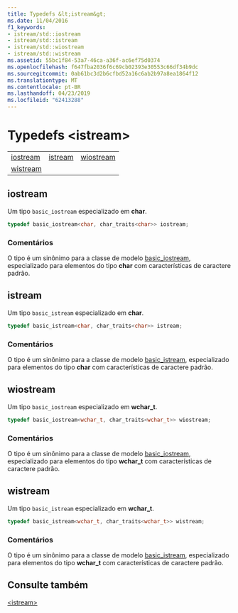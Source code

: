 ```yaml
---
title: Typedefs &lt;istream&gt;
ms.date: 11/04/2016
f1_keywords:
- istream/std::iostream
- istream/std::istream
- istream/std::wiostream
- istream/std::wistream
ms.assetid: 55bc1f84-53a7-46ca-a36f-ac6ef75d0374
ms.openlocfilehash: f647fba2036f6c69cb02393e30553c66df34b9dc
ms.sourcegitcommit: 0ab61bc3d2b6cfbd52a16c6ab2b97a8ea1864f12
ms.translationtype: MT
ms.contentlocale: pt-BR
ms.lasthandoff: 04/23/2019
ms.locfileid: "62413288"
---
```

# <a name="ltistreamgt-typedefs"></a>Typedefs &lt;istream&gt;

||||
|-|-|-|
|[iostream](#iostream)|[istream](#istream)|[wiostream](#wiostream)|
|[wistream](#wistream)|

## <a name="iostream"></a>  iostream

Um tipo `basic_iostream` especializado em **char**.

```cpp
typedef basic_iostream<char, char_traits<char>> iostream;
```

### <a name="remarks"></a>Comentários

O tipo é um sinônimo para a classe de modelo [basic_iostream](../standard-library/basic-iostream-class.md), especializado para elementos do tipo **char** com características de caractere padrão.

## <a name="istream"></a>  istream

Um tipo `basic_istream` especializado em **char**.

```cpp
typedef basic_istream<char, char_traits<char>> istream;
```

### <a name="remarks"></a>Comentários

O tipo é um sinônimo para a classe de modelo [basic_istream](../standard-library/basic-istream-class.md), especializado para elementos do tipo **char** com características de caractere padrão.

## <a name="wiostream"></a>  wiostream

Um tipo `basic_iostream` especializado em **wchar_t**.

```cpp
typedef basic_iostream<wchar_t, char_traits<wchar_t>> wiostream;
```

### <a name="remarks"></a>Comentários

O tipo é um sinônimo para a classe de modelo [basic_iostream](../standard-library/basic-iostream-class.md), especializado para elementos do tipo **wchar_t** com características de caractere padrão.

## <a name="wistream"></a>  wistream

Um tipo `basic_istream` especializado em **wchar_t**.

```cpp
typedef basic_istream<wchar_t, char_traits<wchar_t>> wistream;
```

### <a name="remarks"></a>Comentários

O tipo é um sinônimo para a classe de modelo [basic_istream](../standard-library/basic-istream-class.md), especializado para elementos do tipo **wchar_t** com características de caractere padrão.

## <a name="see-also"></a>Consulte também

[\<istream>](../standard-library/istream.md)<br/>
